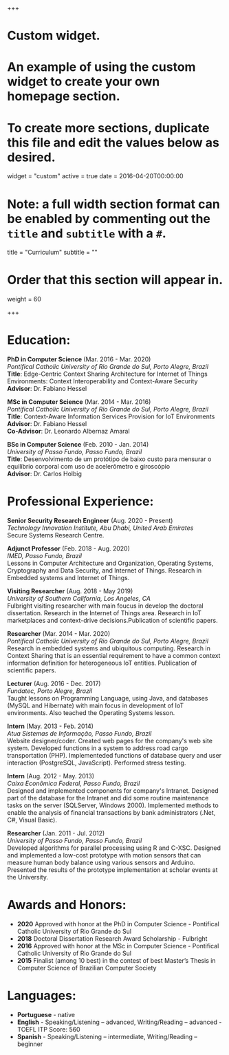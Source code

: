 +++
# Custom widget.
# An example of using the custom widget to create your own homepage section.
# To create more sections, duplicate this file and edit the values below as desired.
widget = "custom"
active = true
date = 2016-04-20T00:00:00

# Note: a full width section format can be enabled by commenting out the `title` and `subtitle` with a `#`.
title = "Curriculum"
subtitle = ""

# Order that this section will appear in.
weight = 60

+++

<h1 id="education">Education:</h1>

<p><strong>PhD in Computer Science</strong> (Mar. 2016 - Mar. 2020) <br/>
<em>Pontifical Catholic University of Rio Grande do Sul, Porto Alegre, Brazil</em> <br/>
<strong>Title</strong>: Edge-Centric Context Sharing Architecture for Internet of Things Environments: Context Interoperability and Context-Aware Security <br/>
<strong>Advisor</strong>: Dr. Fabiano Hessel</p>

<p><strong>MSc in Computer Science</strong> (Mar. 2014 - Mar. 2016) <br/>
<em>Pontifical Catholic University of Rio Grande do Sul, Porto Alegre, Brazil</em> <br />
<strong>Title</strong>: Context-Aware Information Services Provision for IoT Environments <br/>
<strong>Advisor</strong>: Dr. Fabiano Hessel <br/>
<strong>Co-Advisor</strong>: Dr. Leonardo Albernaz Amaral</p>

<p><strong>BSc in Computer Science</strong> (Feb. 2010 - Jan. 2014) <br/>
<em>University of Passo Fundo, Passo Fundo, Brazil</em> <br/>
<strong>Title</strong>: Desenvolvimento de um protótipo de baixo custo para mensurar o equilíbrio corporal com uso de acelerômetro e giroscópio <br/>
<strong>Advisor</strong>: Dr. Carlos Holbig</p>

<h1 id="professional">Professional Experience:</h1>

<p><strong>Senior Security Research Engineer</strong> (Aug. 2020 - Present) <br/>
<em>Technology Innovation Institute, Abu Dhabi, United Arab Emirates</em> <br/>
Secure Systems Research Centre.</p>

<p><strong>Adjunct Professor</strong> (Feb. 2018 - Aug. 2020) <br/>
<em>IMED, Passo Fundo, Brazil</em> <br/>
Lessons in Computer Architecture and Organization, Operating Systems, Cryptography and Data Security, and Internet of Things. Research in Embedded systems and Internet of Things.</p>

<p><strong>Visiting Researcher</strong> (Aug. 2018 - May 2019) <br/>
<em>University of Southern California, Los Angeles, CA</em> <br/>
Fulbright visiting researcher with main foucus in develop the doctoral dissertation. Research in the Internet of Things area. Research in IoT marketplaces and context-drive decisions.Publication of scientific papers.</p>

<p><strong>Researcher</strong> (Mar. 2014 - Mar. 2020) <br/>
<em>Pontifical Catholic University of Rio Grande do Sul, Porto Alegre, Brazil</em> <br />
Research in embedded systems and ubiquitous computing. Research in Context Sharing that is an essential requirement to have a common context information definition for heterogeneous IoT entities. Publication of scientific papers.</p>

<p><strong>Lecturer</strong> (Aug. 2016 - Dec. 2017) <br/>
<em>Fundatec, Porto Alegre, Brazil</em> <br/>
Taught lessons on Programming Language, using Java, and databases (MySQL and Hibernate) with main focus in development of IoT environments. Also teached the Operating Systems lesson.</p>

<p><strong>Intern</strong> (May. 2013 - Feb. 2014) <br/>
<em>Atua Sistemas de Informação, Passo Fundo, Brazil</em> <br/>
Website designer/coder. Created web pages for the company's web site system. Developed functions in a system to address road cargo transportation (PHP). Implementeded functions of database query and user interaction (PostgreSQL, JavaScript). Performed stress testing.</p>

<p><strong>Intern</strong> (Aug. 2012 - May. 2013) <br/>
<em>Caixa Econômica Federal, Passo Fundo, Brazil</em> <br/>
Designed and implemented components for company's Intranet. Designed part of the database for the Intranet and did some routine maintenance tasks on the server (SQLServer, Windows 2000). Implemented methods to enable the analysis of financial transactions by bank administrators (.Net, C#, Visual Basic).</p>

<p><strong>Researcher</strong> (Jan. 2011 - Jul. 2012) <br/>
<em>University of Passo Fundo, Passo Fundo, Brazil</em> <br/>
Developed algorithms for parallel processing using R and C-XSC. Designed and implemented a low-cost prototype with motion sensors that can measure human body balance using various sensors and Arduino. Presented the results of the prototype implementation at scholar events at the University. </p>

<h1 id="awards">Awards and Honors:</h1>

<ul>
<li><strong>2020</strong> Approved with honor at the PhD in Computer Science - Pontifical Catholic University of Rio Grande do Sul</li>
<li><strong>2018</strong> Doctoral Dissertation Research Award Scholarship - Fulbright</li>
<li><strong>2016</strong> Approved with honor at the MSc in Computer Science - Pontifical Catholic University of Rio Grande do Sul</li>
<li><strong>2015</strong> Finalist (among 10 best) in the contest of best Master&rsquo;s Thesis in Computer Science of Brazilian Computer Society</li>
</ul>

<h1 id="languages">Languages:</h1>

<ul>
<li><strong>Portuguese</strong> - native</li>
<li><strong>English</strong> - Speaking/Listening – advanced, Writing/Reading – advanced - TOEFL ITP Score: 560</li>
<li><strong>Spanish</strong> - Speaking/Listening – intermediate, Writing/Reading – beginner</li>
</ul>
